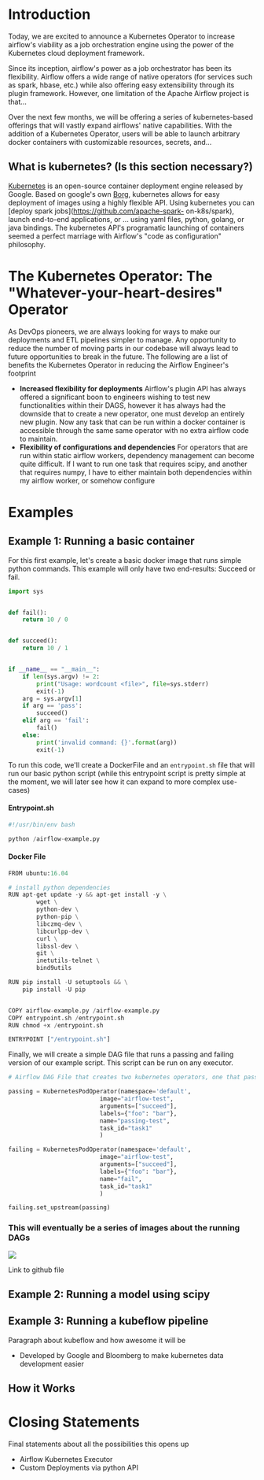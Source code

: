 # Introduction

Today, we are excited to announce a Kubernetes Operator to increase airflow's
viability as a job orchestration engine using the power of the Kubernetes cloud
deployment framework. 

Since its inception, airflow's power as a job
orchestrator has been its flexibility. Airflow offers a wide range of native
operators (for services such as spark, hbase, etc.) while also offering easy
extensibility through its plugin framework. However, one limitation of the
Apache Airflow project is that...

Over the next few months, we will be offering
a series of kubernetes-based offerings that will vastly expand airflows' native
capabilities. With the addition of a Kubernetes Operator, users will be able to
launch arbitrary docker containers with customizable resources, secrets, and...

## What is kubernetes? (Is this section necessary?)

[Kubernetes](https://kubernetes.io/) is an open-source container deployment
engine released by Google. Based on google's own
[Borg](http://blog.kubernetes.io/2015/04/borg-predecessor-to-kubernetes.html),
kubernetes allows for easy deployment of images using a highly flexible API.
Using kubernetes you can [deploy spark jobs](https://github.com/apache-spark-
on-k8s/spark), launch end-to-end applications, or ... using yaml files, python,
golang, or java bindings. The kubernetes API's programatic launching of
containers seemed a perfect marriage with Airflow's "code as configuration"
philosophy.

# The Kubernetes Operator: The "Whatever-your-heart-desires" Operator

As DevOps
pioneers, we are always looking for ways to make our deployments and ETL
pipelines simpler to manage. Any opportunity to reduce the number of moving
parts in our codebase will always lead to future opportunities to break in the
future. The following are a list of benefits the Kubernetes Operator in reducing
the Airflow Engineer's footprint

* **Increased flexibility for deployments**
Airflow's plugin API has always offered a significant boon to engineers wishing
to test new functionalities within their DAGS, however it has always had the
downside that to create a new operator, one must develop an entirely new plugin.
Now any task that can be run within a docker container is accessible through the
same same operator with no extra airflow code to maintain.
* **Flexibility of
configurations and dependencies** For operators that are run within static
airflow workers, dependency management can become quite difficult. If I want to
run one task that requires scipy, and another that requires numpy, I have to
either maintain both dependencies within my airflow worker, or somehow configure

# Examples

## Example 1: Running a basic container

For this first example, let's create a basic docker image that runs simple
python commands. This example will only have two end-results: Succeed or fail.

```python
import sys


def fail():
    return 10 / 0


def succeed():
    return 10 / 1


if __name__ == "__main__":
    if len(sys.argv) != 2:
        print("Usage: wordcount <file>", file=sys.stderr)
        exit(-1)
    arg = sys.argv[1]
    if arg == 'pass':
        succeed()
    elif arg == 'fail':
        fail()
    else:
        print('invalid command: {}'.format(arg))
        exit(-1)
```

To run this code, we'll create a DockerFile and an `entrypoint.sh` file that
will run our basic python script (while this entrypoint script is pretty simple
at the moment, we will later see how it can expand to more complex use-cases)

#### Entrypoint.sh

```python
#!/usr/bin/env bash

python /airflow-example.py
```

#### Docker File

```python
FROM ubuntu:16.04

# install python dependencies
RUN apt-get update -y && apt-get install -y \
        wget \
        python-dev \
        python-pip \
        libczmq-dev \
        libcurlpp-dev \
        curl \
        libssl-dev \
        git \
        inetutils-telnet \
        bind9utils

RUN pip install -U setuptools && \
    pip install -U pip


COPY airflow-example.py /airflow-example.py
COPY entrypoint.sh /entrypoint.sh
RUN chmod +x /entrypoint.sh

ENTRYPOINT ["/entrypoint.sh"]
```

Finally, we will create a simple DAG file that runs a passing and failing
version of our example script. This script can be run on any executor.

```python
# Airflow DAG File that creates two kubernetes operators, one that passes and one that fails

passing = KubernetesPodOperator(namespace='default',
                          image="airflow-test",
                          arguments=["succeed"],
                          labels={"foo": "bar"},
                          name="passing-test",
                          task_id="task1"
                          )

failing = KubernetesPodOperator(namespace='default',
                          image="airflow-test",
                          arguments=["succeed"],
                          labels={"foo": "bar"},
                          name="fail",
                          task_id="task1"
                          )

failing.set_upstream(passing)
```

### This will eventually be a series of images about the running DAGs

<img
src="files/image.png">

Link to github file

## Example 2: Running a model using scipy

## Example 3: Running a kubeflow pipeline

Paragraph about kubeflow and how awesome it will be

* Developed by Google and
Bloomberg to make kubernetes data development easier

## How it Works

# Closing Statements

Final statements about all the possibilities this opens up

* Airflow Kubernetes
Executor
* Custom Deployments via python API
